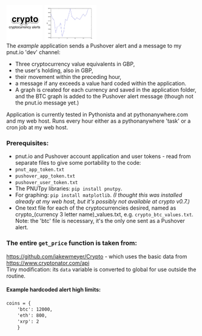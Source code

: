 <img src="crypto_pushover_icon.jpg" height="96" alt="crypto Cryptocurrency alerts."> <img src="crypto_btc_plot.jpg" height="96" alt="crypto Cryptocurrency alerts."> <br>
The *example* application sends a Pushover alert and a message to my pnut.io 'dev' channel:

* Three cryptocurrency value equivalents in GBP,
* the user's holding, also in GBP,
* their movement within the preceding hour,
* a message if any exceeds a value hard coded within the application.
* A graph is created for each currency and saved in the application folder, and the BTC graph is added to the Pushover alert message (though not the pnut.io message yet.)

Application is currently tested in Pythonista and at pythonanywhere.com and my web host. Runs every hour either as a pythonanywhere 'task' or a cron job at my web host.

### Prerequisites:
* pnut.io and Pushover account application and user tokens - read from separate files to give some portability to the code:
 * `pnut_app_token.txt`
 * `pushover_app_token.txt`
 * `pushover_user_token.txt`
* The PNUTpy libraries: `pip install pnutpy`.
* For graphing: `pip install matplotlib`. *(I thought this was installed already at my web host, but it's possibly not available at crypto v0.7.)*
* One text file for each of the cryptocurrencies desired, named as crypto_(currency 3 letter name)_values.txt, e.g. `crypto_btc_values.txt`. Note: the 'btc' file is necessary, it's the only one sent as a Pushover alert.

### The entire `get_price` function is taken from:
https://github.com/jakewmeyer/Crypto - which uses the basic data from https://www.cryptonator.com/api    
Tiny modification: its `data` variable is converted to global for use outside the routine.

#### Example hardcoded alert high limits:
```
coins = {
	'btc': 12000,
	'eth': 800,
	'xrp': 2
	}
```